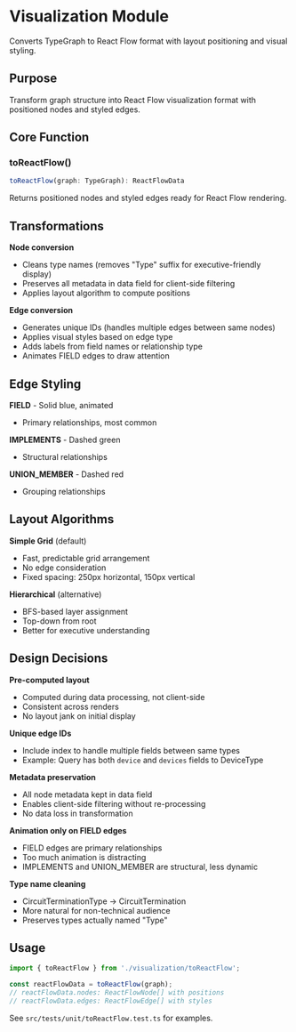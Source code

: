 # Visualization Module

Converts TypeGraph to React Flow format with layout positioning and visual styling.

## Purpose

Transform graph structure into React Flow visualization format with positioned nodes and styled edges.

## Core Function

### toReactFlow()

```typescript
toReactFlow(graph: TypeGraph): ReactFlowData
```

Returns positioned nodes and styled edges ready for React Flow rendering.

## Transformations

**Node conversion**
- Cleans type names (removes "Type" suffix for executive-friendly display)
- Preserves all metadata in data field for client-side filtering
- Applies layout algorithm to compute positions

**Edge conversion**
- Generates unique IDs (handles multiple edges between same nodes)
- Applies visual styles based on edge type
- Adds labels from field names or relationship type
- Animates FIELD edges to draw attention

## Edge Styling

**FIELD** - Solid blue, animated
- Primary relationships, most common

**IMPLEMENTS** - Dashed green
- Structural relationships

**UNION_MEMBER** - Dashed red
- Grouping relationships

## Layout Algorithms

**Simple Grid** (default)
- Fast, predictable grid arrangement
- No edge consideration
- Fixed spacing: 250px horizontal, 150px vertical

**Hierarchical** (alternative)
- BFS-based layer assignment
- Top-down from root
- Better for executive understanding

## Design Decisions

**Pre-computed layout**
- Computed during data processing, not client-side
- Consistent across renders
- No layout jank on initial display

**Unique edge IDs**
- Include index to handle multiple fields between same types
- Example: Query has both `device` and `devices` fields to DeviceType

**Metadata preservation**
- All node metadata kept in data field
- Enables client-side filtering without re-processing
- No data loss in transformation

**Animation only on FIELD edges**
- FIELD edges are primary relationships
- Too much animation is distracting
- IMPLEMENTS and UNION_MEMBER are structural, less dynamic

**Type name cleaning**
- CircuitTerminationType → CircuitTermination
- More natural for non-technical audience
- Preserves types actually named "Type"

## Usage

```typescript
import { toReactFlow } from './visualization/toReactFlow';

const reactFlowData = toReactFlow(graph);
// reactFlowData.nodes: ReactFlowNode[] with positions
// reactFlowData.edges: ReactFlowEdge[] with styles
```

See `src/tests/unit/toReactFlow.test.ts` for examples.

